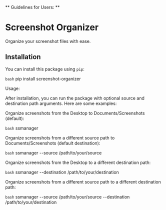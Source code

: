 ** Guidelines for Users: **

# Screenshot Organizer

Organize your screenshot files with ease.

## Installation

You can install this package using `pip`:

```bash```
pip install screenshot-organizer

Usage:

After installation, you can run the package with optional source and destination path arguments. Here are some examples:

Organize screenshots from the Desktop to Documents/Screenshots (default):

```bash```
ssmanager

Organize screenshots from a different source path to Documents/Screenshots (default destination):

```bash```
ssmanager --source /path/to/your/source

Organize screenshots from the Desktop to a different destination path:

```bash```
ssmanager --destination /path/to/your/destination

Organize screenshots from a different source path to a different destination path:

```bash```
ssmanager --source /path/to/your/source --destination /path/to/your/destination


